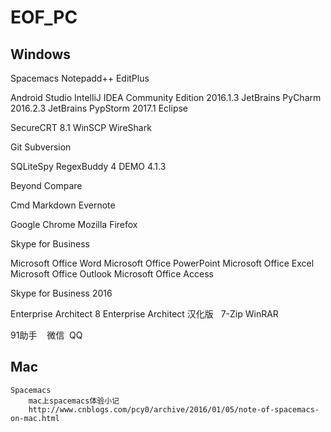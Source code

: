 # EOF_PC
## Windows
  Spacemacs
  Notepadd++
  EditPlus

  Android Studio
  IntelliJ IDEA Community Edition 2016.1.3
  JetBrains PyCharm 2016.2.3
  JetBrains PypStorm 2017.1
  Eclipse
  
  SecureCRT 8.1
  WinSCP 
  WireShark
  
  Git
  Subversion
  
  SQLiteSpy
  RegexBuddy 4 DEMO 4.1.3
  
  Beyond Compare
  
  Cmd Markdown
  Evernote
  
  Google Chrome
  Mozilla Firefox
  
  Skype for Business
  
  Microsoft Office Word
  Microsoft Office PowerPoint
  Microsoft Office Excel
  Microsoft Office Outlook
  Microsoft Office Access
  
  Skype for Business 2016
  
  Enterprise Architect 8
  Enterprise Architect 汉化版
  
  7-Zip
  WinRAR
  
  91助手
  
  微信
  QQ

## Mac
	Spacemacs
		mac上spacemacs体验小记
		http://www.cnblogs.com/pcy0/archive/2016/01/05/note-of-spacemacs-on-mac.html
